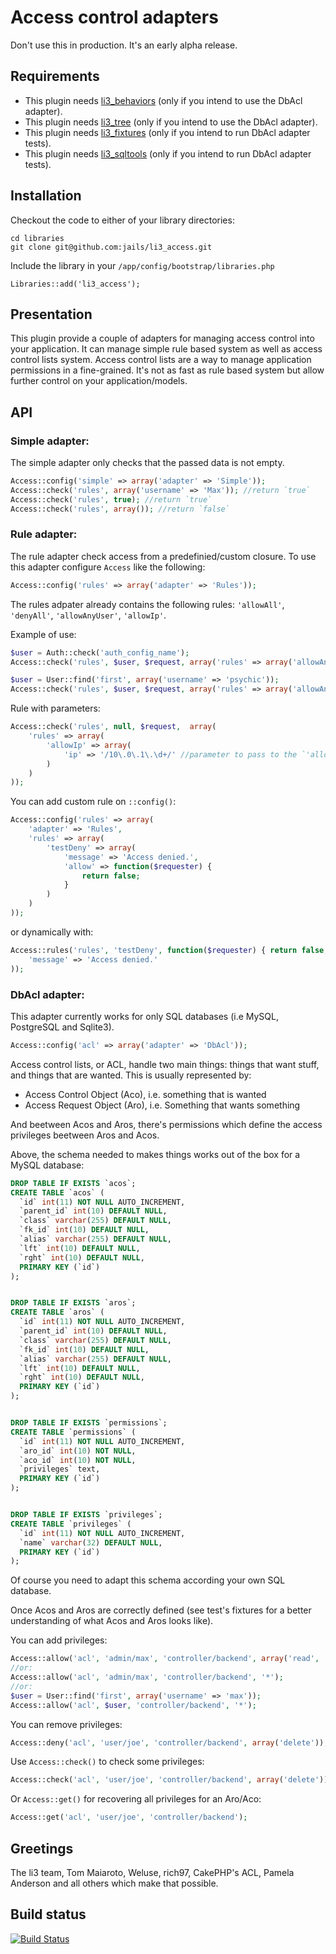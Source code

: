 # Access control adapters

Don't use this in production. It's an early alpha release.

## Requirements

- This plugin needs [li3_behaviors](https://github.com/jails/li3_behaviors) (only if you intend to use the DbAcl adapter).
- This plugin needs [li3_tree](https://github.com/jails/li3_tree) (only if you intend to use the DbAcl adapter).
- This plugin needs [li3_fixtures](https://github.com/UnionOfRAD/li3_fixtures) (only if you intend to run DbAcl adapter tests).
- This plugin needs [li3_sqltools](https://github.com/UnionOfRAD/li3_sqltools) (only if you intend to run DbAcl adapter tests).

## Installation

Checkout the code to either of your library directories:

```
cd libraries
git clone git@github.com:jails/li3_access.git
```

Include the library in your `/app/config/bootstrap/libraries.php`

```
Libraries::add('li3_access');
```

## Presentation

This plugin provide a couple of adapters for managing access control into your application. It can manage simple rule based system as well as access control lists system. Access control lists are a way to manage application permissions in a fine-grained. It's not as fast as rule based system but allow further control on your application/models.

## API

### Simple adapter:

The simple adapter only checks that the passed data is not empty.

```php
Access::config('simple' => array('adapter' => 'Simple'));
Access::check('rules', array('username' => 'Max')); //return `true`
Access::check('rules', true); //return `true`
Access::check('rules', array()); //return `false`
```

### Rule adapter:

The rule adapter check access from a predefinied/custom closure. To use this adapter configure `Access` like the following:

```php
Access::config('rules' => array('adapter' => 'Rules'));
```

The rules adpater already contains the following rules: `'allowAll'`, `'denyAll'`, `'allowAnyUser'`, `'allowIp'`.

Example of use:

```php
$user = Auth::check('auth_config_name');
Access::check('rules', $user, $request, array('rules' => array('allowAnyUser'));

$user = User::find('first', array('username' => 'psychic'));
Access::check('rules', $user, $request, array('rules' => array('allowAnyUser'));
```

Rule with parameters:

```php
Access::check('rules', null, $request,  array(
	'rules' => array(
		'allowIp' => array(
			'ip' => '/10\.0\.1\.\d+/' //parameter to pass to the `'allowIp'` closure.
		)
	)
));
```

You can add custom rule on `::config()`:

```php
Access::config('rules' => array(
	'adapter' => 'Rules',
	'rules' => array(
		'testDeny' => array(
			'message' => 'Access denied.',
			'allow' => function($requester) {
				return false;
			}
		)
	)
));
```

or dynamically with:

```php
Access::rules('rules', 'testDeny', function($requester) { return false; }, array(
	'message' => 'Access denied.'
));
```

### DbAcl adapter:

This adapter currently works for only SQL databases (i.e MySQL, PostgreSQL and Sqlite3).

```php
Access::config('acl' => array('adapter' => 'DbAcl'));
```

Access control lists, or ACL, handle two main things: things that want stuff, and things that are wanted. This is usually represented by:

- Access Control Object (Aco), i.e. something that is wanted
- Access Request Object (Aro), i.e. Something that wants something

And beetween Acos and Aros, there's permissions which define the access privileges beetween Aros and Acos.

Above, the schema needed to makes things works out of the box for a MySQL database:

```sql
DROP TABLE IF EXISTS `acos`;
CREATE TABLE `acos` (
  `id` int(11) NOT NULL AUTO_INCREMENT,
  `parent_id` int(10) DEFAULT NULL,
  `class` varchar(255) DEFAULT NULL,
  `fk_id` int(10) DEFAULT NULL,
  `alias` varchar(255) DEFAULT NULL,
  `lft` int(10) DEFAULT NULL,
  `rght` int(10) DEFAULT NULL,
  PRIMARY KEY (`id`)
);


DROP TABLE IF EXISTS `aros`;
CREATE TABLE `aros` (
  `id` int(11) NOT NULL AUTO_INCREMENT,
  `parent_id` int(10) DEFAULT NULL,
  `class` varchar(255) DEFAULT NULL,
  `fk_id` int(10) DEFAULT NULL,
  `alias` varchar(255) DEFAULT NULL,
  `lft` int(10) DEFAULT NULL,
  `rght` int(10) DEFAULT NULL,
  PRIMARY KEY (`id`)
);


DROP TABLE IF EXISTS `permissions`;
CREATE TABLE `permissions` (
  `id` int(11) NOT NULL AUTO_INCREMENT,
  `aro_id` int(10) NOT NULL,
  `aco_id` int(10) NOT NULL,
  `privileges` text,
  PRIMARY KEY (`id`)
);


DROP TABLE IF EXISTS `privileges`;
CREATE TABLE `privileges` (
  `id` int(11) NOT NULL AUTO_INCREMENT,
  `name` varchar(32) DEFAULT NULL,
  PRIMARY KEY (`id`)
);

```

Of course you need to adapt this schema according your own SQL database.

Once Acos and Aros are correctly defined (see test's fixtures for a better understanding of what Acos and Aros looks like).

You can add privileges:

```php
Access::allow('acl', 'admin/max', 'controller/backend', array('read', 'create', 'update', 'delete'));
//or:
Access::allow('acl', 'admin/max', 'controller/backend', '*');
//or:
$user = User::find('first', array('username' => 'max'));
Access::allow('acl', $user, 'controller/backend', '*');
```

You can remove privileges:

```php
Access::deny('acl', 'user/joe', 'controller/backend', array('delete'));
```

Use `Access::check()` to check some privileges:

```php
Access::check('acl', 'user/joe', 'controller/backend', array('delete'));
```

Or `Access::get()` for recovering all privileges for an Aro/Aco:

```php
Access::get('acl', 'user/joe', 'controller/backend');
```

## Greetings

The li3 team, Tom Maiaroto, Weluse, rich97, CakePHP's ACL, Pamela Anderson and all others which make that possible.

## Build status
[![Build Status](https://secure.travis-ci.org/jails/li3_access.png?branch=master)](http://travis-ci.org/jails/li3_access)